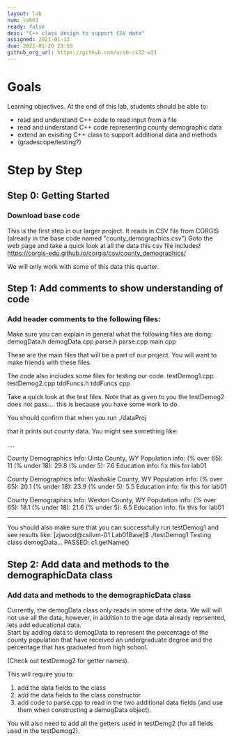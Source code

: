 ```yaml
---
layout: lab
num: lab01	
ready: false
desc: "C++ class design to support CSV data"
assigned: 2021-01-13 
due: 2021-01-20 23:59
github_org_url: https://github.com/ucsb-cs32-w21
---
```


Goals
=====

Learning objectives.  At the end of this lab, students should be able to:

-   read and understand  C++ code to read input from a file
- 	read and understand  C++ code representing county demographic data
- 	extend an exisiting C++ class to support additional data and methods
-   (gradescope/testing?)

Step by Step
============

Step 0: Getting Started
-----------------------

### Download base code

This is the first step in our larger project.  It reads in CSV file from CORGIS (already in the base code named 
"county_demographics.csv")
Goto the web page and take a quick look at all the data this csv file includes!
https://corgis-edu.github.io/corgis/csv/county_demographics/

We will only work with some of this data this quarter.


Step 1: Add comments to show understanding of code
-----------------------

### Add header comments to the following files:
Make sure you can explain in general what the following files are doing:
demogData.h
demogData.cpp
parse.h
parse.cpp
main.cpp

These are the main files that will be a part of our project.  You will want to make friends with these files.  

The code also includes some files for testing our code.
testDemog1.cpp
testDemog2.cpp
tddFuncs.h
tddFuncs.cpp

Take a quick look at the test files.  Note that as given to you the testDemog2 does not pass.... this is because you have some work to do.

You should confirm that when you run
./dataProj

that it prints out county data.  You might see something like:

....

County Demographics Info: Uinta County, WY
Population info: 
(% over 65): 11
(% under 18): 29.8
(% under 5): 7.6
Education info: fix this for lab01

County Demographics Info: Washakie County, WY
Population info: 
(% over 65): 20.1
(% under 18): 23.9
(% under 5): 5.5
Education info: fix this for lab01

County Demographics Info: Weston County, WY
Population info: 
(% over 65): 18.1
(% under 18): 21.6
(% under 5): 6.5
Education info: fix this for lab01
***

You should also make sure that you can successfully run testDemog1 and see results like:
[zjwood@csilvm-01 Lab01Base]$ ./testDemog1
Testing class demogData...
PASSED: c1.getName()


Step 2: Add data and methods to the demographicData class
-----------------------
### Add data and methods to the demographicData class

Currently, the demogData class only reads in some of the data.  We will will not use all the data, however, in addition to the age data
already reprsented, lets add educational data.  
Start by adding data to demogData to represent the percentage of the county population that have received an undergraduate degree and the percentage
that has graduated from high school.

(Check out testDemog2 for getter names).

This will require you to:
1) add the data fields to the class
2) add the data fields to the class constructor
3) add code to parse.cpp to read in the two additional data fields (and use them when constructing a demogData object).

You will also need to add all the getters used in testDemg2 (for all fields used in the testDemog2).



